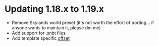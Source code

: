 # Updating 1.18.x to 1.19.x

- Remove Skylands world preset (it's not worth the effort of porting... if anyone wants to maintain it, please dm me)
- Add support for .snbt files
- Add template specific [offset](packdev/packdev.md#configuring-templates)
